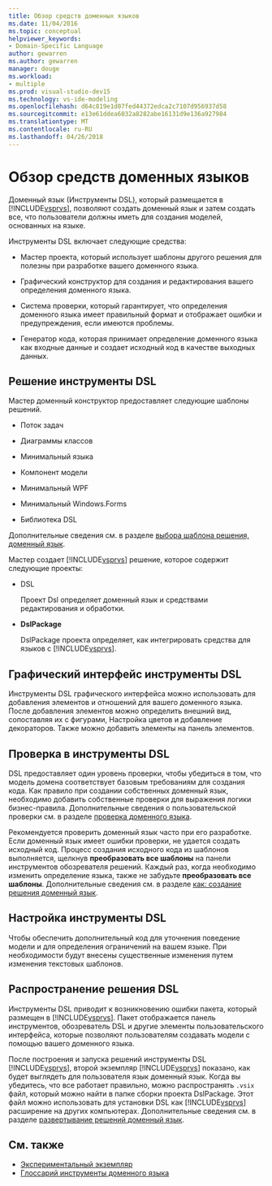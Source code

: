 ```yaml
---
title: Обзор средств доменных языков
ms.date: 11/04/2016
ms.topic: conceptual
helpviewer_keywords:
- Domain-Specific Language
author: gewarren
ms.author: gewarren
manager: douge
ms.workload:
- multiple
ms.prod: visual-studio-dev15
ms.technology: vs-ide-modeling
ms.openlocfilehash: d64c819e1d07fed44372edca2c7107d956937d58
ms.sourcegitcommit: e13e61ddea6032a8282abe16131d9e136a927984
ms.translationtype: MT
ms.contentlocale: ru-RU
ms.lasthandoff: 04/26/2018
---
```

# <a name="overview-of-domain-specific-language-tools"></a>Обзор средств доменных языков
Доменный язык (Инструменты DSL), который размещается в [!INCLUDE[vsprvs](../code-quality/includes/vsprvs_md.md)], позволяют создать доменный язык и затем создать все, что пользователи должны иметь для создания моделей, основанных на языке.

 Инструменты DSL включает следующие средства:

-   Мастер проекта, который использует шаблоны другого решения для полезны при разработке вашего доменного языка.

-   Графический конструктор для создания и редактирования вашего определения доменного языка.

-   Система проверки, который гарантирует, что определения доменного языка имеет правильный формат и отображает ошибки и предупреждения, если имеются проблемы.

-   Генератор кода, которая принимает определение доменного языка как входные данные и создает исходный код в качестве выходных данных.

## <a name="the-dsl-tools-solution"></a>Решение инструменты DSL
 Мастер доменный конструктор предоставляет следующие шаблоны решений.

-   Поток задач

-   Диаграммы классов

-   Минимальный языка

-   Компонент модели

-   Минимальный WPF

-   Минимальный Windows.Forms

-   Библиотека DSL

 Дополнительные сведения см. в разделе [выбора шаблона решения, доменный язык](../modeling/choosing-a-domain-specific-language-solution-template.md).

 Мастер создает [!INCLUDE[vsprvs](../code-quality/includes/vsprvs_md.md)] решение, которое содержит следующие проекты:

-   DSL

     Проект Dsl определяет доменный язык и средствами редактирования и обработки.

-   **DslPackage**

     DslPackage проекта определяет, как интегрировать средства для языков с [!INCLUDE[vsprvs](../code-quality/includes/vsprvs_md.md)].

## <a name="the-dsl-tools-graphical-interface"></a>Графический интерфейс инструменты DSL
 Инструменты DSL графического интерфейса можно использовать для добавления элементов и отношений для вашего доменного языка. После добавления элементов можно определить внешний вид, сопоставляя их с фигурами, Настройка цветов и добавление декораторов. Также можно добавить элементы на панель элементов.

## <a name="validation-in-dsl-tools"></a>Проверка в инструменты DSL
 DSL предоставляет один уровень проверки, чтобы убедиться в том, что модель домена соответствует базовым требованиям для создания кода. Как правило при создании собственных доменный язык, необходимо добавить собственные проверки для выражения логики бизнес-правила. Дополнительные сведения о пользовательской проверки см. в разделе [проверка доменного языка](../modeling/validation-in-a-domain-specific-language.md).

 Рекомендуется проверить доменный язык часто при его разработке. Если доменный язык имеет ошибки проверки, не удается создать исходный код. Процесс создания исходного кода из шаблонов выполняется, щелкнув **преобразовать все шаблоны** на панели инструментов обозревателя решений. Каждый раз, когда необходимо изменить определение языка, также не забудьте **преобразовать все шаблоны**. Дополнительные сведения см. в разделе [как: создание решения доменный язык](../modeling/how-to-create-a-domain-specific-language-solution.md).

## <a name="customization-of-dsl-tools"></a>Настройка инструменты DSL
 Чтобы обеспечить дополнительный код для уточнения поведение модели и для определения ограничений на вашем языке. При необходимости будут внесены существенные изменения путем изменения текстовых шаблонов.

## <a name="distributing-your-dsl-solution"></a>Распространение решения DSL
 Инструменты DSL приводит к возникновению ошибки пакета, который размещен в [!INCLUDE[vsprvs](../code-quality/includes/vsprvs_md.md)]. Пакет отображается панель инструментов, обозреватель DSL и другие элементы пользовательского интерфейса, которые позволяют пользователям создавать модели с помощью вашего доменного языка.

 После построения и запуска решений инструменты DSL [!INCLUDE[vsprvs](../code-quality/includes/vsprvs_md.md)], второй экземпляр [!INCLUDE[vsprvs](../code-quality/includes/vsprvs_md.md)] показано, как будет выглядеть для пользователя язык доменный язык. Когда вы убедитесь, что все работает правильно, можно распространять `.vsix` файл, который можно найти в папке сборки проекта DslPackage. Этот файл можно использовать для установки DSL как [!INCLUDE[vsprvs](../code-quality/includes/vsprvs_md.md)] расширение на других компьютерах.  Дополнительные сведения см. в разделе [развертывание решений доменный язык](../modeling/deploying-domain-specific-language-solutions.md).

## <a name="see-also"></a>См. также

- [Экспериментальный экземпляр](../extensibility/the-experimental-instance.md)
- [Глоссарий инструменты доменного языка](http://msdn.microsoft.com/ca5e84cb-a315-465c-be24-76aa3df276aa)